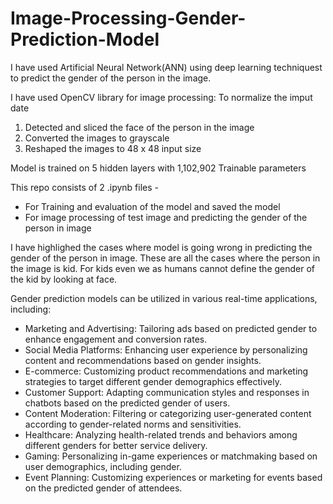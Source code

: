# Image-Processing-Gender-Prediction-Model

I have used Artificial Neural Network(ANN) using deep learning techniquest to predict the gender of the person in the image.

I have used OpenCV library for image processing:
To normalize the imput date
1) Detected and sliced the face of the person in the image
2) Converted the images to grayscale
3) Reshaped the images to 48 x 48 input size

Model is trained on 5 hidden layers with 1,102,902 Trainable parameters

This repo consists of 2 .ipynb files -
- For Training and evaluation of the model and saved the model
- For image processing of test image and predicting the gender of the person in image

I have highlighed the cases where model is going wrong in predicting the gender of the person in image. These are all the cases where the person in the image is kid. For kids even we as humans cannot define the gender of the kid by looking at face.

Gender prediction models can be utilized in various real-time applications, including:
- Marketing and Advertising: Tailoring ads based on predicted gender to enhance engagement and conversion rates.
- Social Media Platforms: Enhancing user experience by personalizing content and recommendations based on gender insights.
- E-commerce: Customizing product recommendations and marketing strategies to target different gender demographics effectively.
- Customer Support: Adapting communication styles and responses in chatbots based on the predicted gender of users.
- Content Moderation: Filtering or categorizing user-generated content according to gender-related norms and sensitivities.
- Healthcare: Analyzing health-related trends and behaviors among different genders for better service delivery.
- Gaming: Personalizing in-game experiences or matchmaking based on user demographics, including gender.
- Event Planning: Customizing experiences or marketing for events based on the predicted gender of attendees.
